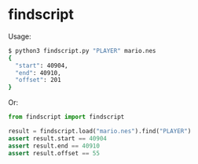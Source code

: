 # findscript

Usage:

```bash
$ python3 findscript.py "PLAYER" mario.nes
{
  "start": 40904,
  "end": 40910,
  "offset": 201
}
```

Or:

```python
from findscript import findscript

result = findscript.load("mario.nes").find("PLAYER")
assert result.start == 40904
assert result.end == 40910
assert result.offset == 55
```